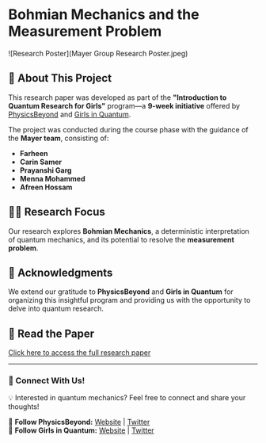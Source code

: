# Bohmian Mechanics and the Measurement Problem  

![Research Poster](Mayer Group Research Poster.jpeg)
## 📖 About This Project  
This research paper was developed as part of the **"Introduction to Quantum Research for Girls"** program—a **9-week initiative** offered by [PhysicsBeyond](https://physicsbeyond.com/) and [Girls in Quantum](https://www.girlsinquantum.com/).  

The project was conducted during the course phase with the guidance of the **Mayer team**, consisting of:  
- **Farheen**  
- **Carin Samer**  
- **Prayanshi Garg**  
- **Menna Mohammed**  
- **Afreen Hossam**  

## 🧑‍🔬 Research Focus  
Our research explores **Bohmian Mechanics**, a deterministic interpretation of quantum mechanics, and its potential to resolve the **measurement problem**.  

## 📌 Acknowledgments  
We extend our gratitude to **PhysicsBeyond** and **Girls in Quantum** for organizing this insightful program and providing us with the opportunity to delve into quantum research.  

## 📄 Read the Paper  
[Click here to access the full research paper](./Bohmian_Mechanics_Mayer_group_2.pdf)  

---

### 🌟 Connect With Us!  
💡 Interested in quantum mechanics? Feel free to connect and share your thoughts!  

🔗 **Follow PhysicsBeyond:** [Website](https://physicsbeyond.com/) | [Twitter](https://twitter.com/PhysicsBeyond)  
🔗 **Follow Girls in Quantum:** [Website](https://www.girlsinquantum.com/) | [Twitter](https://twitter.com/girlsinquantum)  
